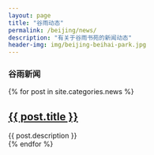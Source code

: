 ```yaml
---
layout: page
title: "谷雨动态"
permalink: /beijing/news/
description: "有关于谷雨书苑的新闻动态"
header-img: img/beijing-beihai-park.jpg
---
```



<h3 class="section-heading text-center">谷雨新闻</a></h3>
<div class="tiles">
{% for post in site.categories.news %} 
                <h2><a href="{{ post.url }}">{{ post.title }}</a></h2>
                <div class="title-desc">{{ post.description }}</div>
{% endfor %}
</div><!-- /.tiles -->

